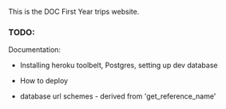 
This is the DOC First Year trips website.

### TODO:

Documentation:
* Installing heroku toolbelt, Postgres, setting up dev database
* How to deploy


* database url schemes - derived from 'get_reference_name'